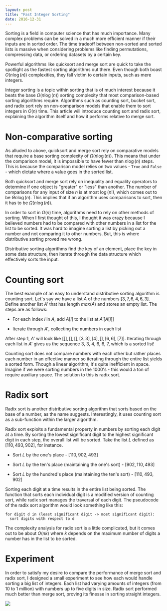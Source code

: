 ```yaml
---
layout: post
title: "Fast Integer Sorting"
date: 2016-12-31
---
```


Sorting is a field in computer science that has much importance. Many complex problems can be solved in a much more efficient manner if their inputs are in sorted order. The time tradeoff between non-sorted and sorted lists is massive when considering problems like finding permutations, compressing data, or ordering datasets by a certain key.

Powerful algorithms like quicksort and merge sort are quick to take the spotlight as the fastest sorting algorithms out there. Even though both boast $O(n \log (n))$ complexities, they fall victim to certain inputs, such as mere integers.

Integer sorting is a topic within sorting that is of much interest because it beats the base $\Omega(n \log (n))$ sorting complexity that most comparison-based sorting algorithms require. Algorithms such as counting sort, bucket sort, and radix sort rely on non-comparison models that enable them to sort integers in $O(n)$ time. This article will introduce counting sort and radix sort, explaining the algorithm itself and how it performs relative to merge sort.

# Non-comparative sorting

As alluded to above, quicksort and merge sort rely on comparative models that require a base sorting complexity of $\Omega(n \log(n))$. This means that under the comparison model, it is impossible to have fewer than $n \log (n)$ steps. This is because the comparison model relies on two values - `True` and `False` - which dictate where a value goes in the sorted list.

Both quicksort and merge sort rely on inequality and equality operators to determine if one object is "greater" or "less" than another. The number of comparisons for any input of size $n$ is at most $\log (n!)$, which comes out to be $\Theta n \log (n)$. This implies that if an algorithm uses comparisons to sort, then it has to be $\Omega (n \log (n))$.

In order to sort in $O(n)$ time, algorithms need to rely on other methods of sorting. When I first thought of this, I thought it was crazy because I believed numbers had to be compared with other numbers in a list for the list to be sorted. It was hard to imagine sorting a list by picking out a number and not comparing it to other numbers. But, this is where distributive sorting proved me wrong.

Distributive sorting algorithms find the key of an element, place the key in some data structure, then iterate through the data structure which effectively sorts the input.

# Counting sort

The best example of an easy to understand distributive sorting algorithm is counting sort. Let's say we have a list $A$ of the numbers $[3, 7, 6, 4, 6, 3]$. Define another list $A'$ that has length $max(A)$ and stores an empty list. The steps are as follows:

- For each index $i$ in $A$, add $A[i]$ to the list at $A'[A[i]]$

- Iterate through $A'$, collecting the numbers in each list

After step 1, $A'$ will look like $[[],[],[],[3,3],[4],[],[6,6],[7]]$. Iterating through each list in $A'$ gives us the sequence 3, 3, 4, 6, 6, 7, which is a sorted list!

Counting sort does not compare numbers with each other but rather places each number in an effective manner so iterating through the entire list yields a sorted form. Though a linear algorithm, it's quite inefficient in space. Imagine if we were sorting numbers in the 1000's - this would a ton of require auxiliary space. The solution to this is radix sort.

# Radix sort

Radix sort is another distributive sorting algorithm that sorts based on the base of a number, as the name suggests. Interestingly, it uses counting sort as a sub-function within the larger algorithm.

Radix sort exploits a fundamental property in numbers by sorting each digit at a time. By sorting the lowest significant digit to the highest significant digit in each step, the overall list will be sorted. Take the list $L$ defined as $[110, 493, 902]$, for instance.

- Sort $L$ by the one's place - $[110, 902, 493]$

- Sort $L$ by the ten's place (maintaining the one's sort) - $[902, 110, 493]$

- Sort $L$ by the hundred's place (maintaining the ten's sort) - $[110, 493, 902]$

Sorting each digit at a time results in the entire list being sorted. The function that sorts each individual digit is a modified version of counting sort, while radix sort manages the traversal of each digit. The pseudocode of the radix sort algorithm would look something like this:

```
for digit d in (least significant digit -> most significant digit):
  sort digits with respect to d
```

The complexity analysis for radix sort is a little complicated, but it comes out to be about $O(nk)$ where $k$ depends on the maximum number of digits a number has in the list to be sorted.

# Experiment

In order to satisfy my desire to compare the performance of merge sort and radix sort, I designed a small experiment to see how each would handle sorting a big list of integers. Each list had varying amounts of integers (from 10 to 1 million) with numbers up to five digits in size. Radix sort performed much better than merge sort, proving its finesse in sorting straight integers.

![](http://i.imgur.com/lVcP14A.png)
